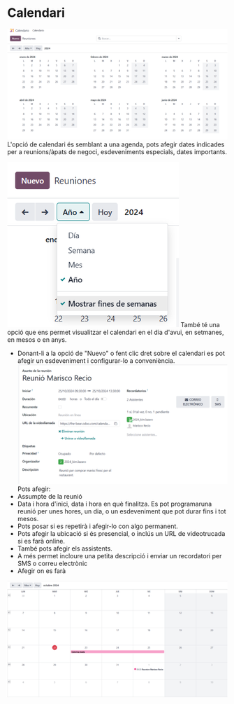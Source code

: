 # Calendari
   
 
![Imatge 1](Images/Calendari/Imatge_1.PNG)  
L'opció de calendari és semblant a una agenda, pots afegir dates indicades per a reunions/àpats de negoci, esdeveniments especials, dates importants.

![Imatge 2](Images/Calendari/Imatge_2.PNG)
També té una opció que ens permet visualitzar el calendari en el dia d'avui, en setmanes, en mesos o en anys. 
- Donant-li a la opció de "Nuevo" o fent clic dret sobre el calendari es pot afegir un esdeveniment i configurar-lo a conveniència.
![Imatge 3](Images/Calendari/Imatge_3.PNG) 
Pots afegir:
- Assumpte de la reunió
- Data i hora d'inici, data i hora en què finalitza. Es pot programaruna reunió per unes hores, un dia, o un esdeveniment que pot durar fins i tot mesos.
- Pots posar si es repetirà i afegir-lo con algo permanent.
- Pots afegir la ubicació si és presencial, o inclús un URL de videotrucada si es farà online.
- També pots afegir els assistents.
- A més permet incloure una petita descripció i enviar un recordatori per SMS o correu electrònic
- Afegir on es farà

![Imatge 4](Images/Calendari/Imatge_4.PNG) 